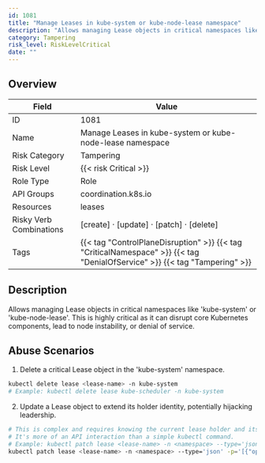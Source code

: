 ```yaml
---
id: 1081
title: "Manage Leases in kube-system or kube-node-lease namespace"
description: "Allows managing Lease objects in critical namespaces like 'kube-system' or 'kube-node-lease'. This is highly critical as it can disrupt core Kubernetes components, lead to node instability, or denial of service."
category: Tampering
risk_level: RiskLevelCritical
date: ""
---
```


## Overview

| Field                   | Value                                                                                                                      |
| ----------------------- | -------------------------------------------------------------------------------------------------------------------------- |
| ID                      | 1081                                                                                                                       |
| Name                    | Manage Leases in kube-system or kube-node-lease namespace                                                                  |
| Risk Category           | Tampering                                                                                                                  |
| Risk Level              | {{< risk Critical >}}                                                                                                      |
| Role Type               | Role                                                                                                                       |
| API Groups              | coordination.k8s.io                                                                                                        |
| Resources               | leases                                                                                                                     |
| Risky Verb Combinations | [create] · [update] · [patch] · [delete]                                                                                   |
| Tags                    | {{< tag "ControlPlaneDisruption" >}} {{< tag "CriticalNamespace" >}} {{< tag "DenialOfService" >}} {{< tag "Tampering" >}} |

## Description

Allows managing Lease objects in critical namespaces like 'kube-system' or 'kube-node-lease'. This is highly critical as it can disrupt core Kubernetes components, lead to node instability, or denial of service.

## Abuse Scenarios

1. Delete a critical Lease object in the 'kube-system' namespace.

```bash
kubectl delete lease <lease-name> -n kube-system
# Example: kubectl delete lease kube-scheduler -n kube-system

```

2. Update a Lease object to extend its holder identity, potentially hijacking leadership.

```bash
# This is complex and requires knowing the current lease holder and its acquireTime.
# It's more of an API interaction than a simple kubectl command.
# Example: kubectl patch lease <lease-name> -n <namespace> --type='json' -p='[{"op": "replace", "path": "/spec/holderIdentity", "value": "malicious-controller"}]'
kubectl patch lease <lease-name> -n <namespace> --type='json' -p='[{"op": "replace", "path": "/spec/holderIdentity", "value": "malicious-controller"}]'

```
